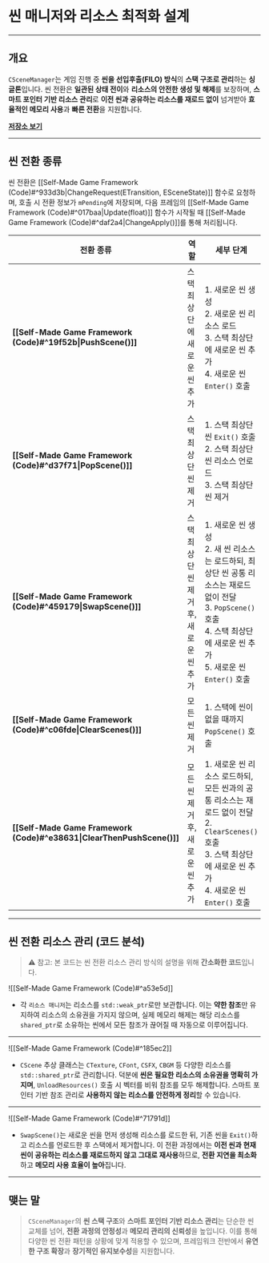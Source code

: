 # **씬 매니저와 리소스 최적화 설계**
---
## **개요**
`CSceneManager`는 게임 진행 중 **씬을 선입후출(FILO) 방식**의 **스택 구조로 관리**하는 **싱글톤**입니다. 씬 전환은 **일관된 상태 전이**와 **리소스의 안전한 생성 및 해제**를 보장하며, **스마트 포인터 기반 리소스 관리**로 **이전 씬과 공유하는 리소스를 재로드 없이** 넘겨받아 **효율적인 메모리 사용**과 **빠른 전환**을 지원합니다.

[**저장소 보기**](https://github.com/Woo95/SDL2_Game_Framework/blob/main/Template/Client/Include/Manager/SceneManager.h)

---
## **씬 전환 종류**
씬 전환은 [[Self-Made Game Framework (Code)#^933d3b|ChangeRequest(ETransition, ESceneState)]] 함수로 요청하며, 호출 시 전환 정보가 `mPending`에 저장되며, 다음 프레임의 [[Self-Made Game Framework (Code)#^017baa|Update(float)]] 함수가 시작될 때 [[Self-Made Game Framework (Code)#^daf2a4|ChangeApply()]]를 통해 처리됩니다.

| 전환 종류                                                                 | 역할                      | 세부 단계                                                                                                                          |
| --------------------------------------------------------------------- | ----------------------- | ------------------------------------------------------------------------------------------------------------------------------ |
| **[[Self-Made Game Framework (Code)#^19f52b\|PushScene()]]**          | 스택 최상단에 새로운 씬 추가        | 1. 새로운 씬 생성<br>2. 새로운 씬 리소스 로드<br>3. 스택 최상단에 새로운 씬 추가<br>4. 새로운 씬 `Enter()` 호출                                                 |
| **[[Self-Made Game Framework (Code)#^d37f71\|PopScene()]]**<br>       | 스택 최상단 씬 제거             | 1. 스택 최상단 씬 `Exit()` 호출<br>2. 스택 최상단 씬 리소스 언로드<br>3. 스택 최상단 씬 제거                                                               |
| **[[Self-Made Game Framework (Code)#^459179\|SwapScene()]]**          | 스택 최상단 씬 제거 후, 새로운 씬 추가 | 1. 새로운 씬 생성<br>2. 새 씬 리소스는 로드하되, 최상단 씬 공통 리소스는 재로드 없이 전달<br>3. `PopScene()` 호출<br>4. 스택 최상단에 새로운 씬 추가<br>5. 새로운 씬 `Enter()` 호출 |
| **[[Self-Made Game Framework (Code)#^c06fde\|ClearScenes()]]**        | 모든 씬 제거                 | 1. 스택에 씬이 없을 때까지`PopScene()` 호출                                                                                                |
| **[[Self-Made Game Framework (Code)#^e38631\|ClearThenPushScene()]]** | 모든 씬 제거 후, 새로운 씬 추가     | 1. 새로운 씬 리소스 로드하되, 모든 씬과의 공통 리소스는 재로드 없이 전달<br>2. `ClearScenes()` 호출<br>3. 스택 최상단에 새로운 씬 추가<br>4. 새로운 씬 `Enter()` 호출           |

---
## **씬 전환 리소스 관리 (코드 분석)**
> ⚠️ 참고: 본 코드는 씬 전환 리소스 관리 방식의 설명을 위해 **간소화한 코드**입니다.

![[Self-Made Game Framework (Code)#^a53e5d]]
- 각 `리소스 매니저`는 리소스를 `std::weak_ptr`로만 보관합니다. 이는 **약한 참조**만 유지하여 리소스의 소유권을 가지지 않으며, 실제 메모리 해제는 해당 리소스를 `shared_ptr`로 소유하는 씬에서 모든 참조가 끊어질 때 자동으로 이루어집니다.

---
![[Self-Made Game Framework (Code)#^185ec2]]
- `CScene` 추상 클래스는 `CTexture`, `CFont`, `CSFX`, `CBGM` 등 다양한 리소스를 `std::shared_ptr`로 관리합니다. 덕분에 **씬은 필요한 리소스의 소유권을 명확히 가지며**, `UnloadResources()` 호출 시 벡터를 비워 참조를 모두 해제합니다. 스마트 포인터 기반 참조 관리로 **사용하지 않는 리소스를 안전하게 정리**할 수 있습니다.

---
![[Self-Made Game Framework (Code)#^71791d]]
- `SwapScene()`는 새로운 씬을 먼저 생성해 리소스를 로드한 뒤, 기존 씬을 `Exit()`하고 리소스를 언로드한 후 스택에서 제거합니다. 이 전환 과정에서는 **이전 씬과 현재 씬이 공유하는 리소스를 재로드하지 않고 그대로 재사용**하므로, **전환 지연을 최소화**하고 **메모리 사용 효율이 높아**집니다.

---
## **맺는 말**
> `CSceneManager`의 **씬 스택 구조**와 **스마트 포인터 기반 리소스 관리**는 단순한 씬 교체를 넘어, **전환 과정의 안정성**과 **메모리 관리의 신뢰성**을 높입니다. 이를 통해 다양한 씬 전환 패턴을 상황에 맞게 적용할 수 있으며, 프레임워크 전반에서 **유연한 구조 확장**과 **장기적인 유지보수성**을 지원합니다.